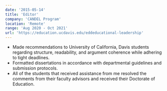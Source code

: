 ```yaml
---
date: '2015-05-14'
title: 'Editor'
company: 'CANDEL Program'
location: 'Remote'
range: 'Aug 2020 - Oct 2021'
url: 'https://education.ucdavis.edu/eddeducational-leadership'
---
```


- Made recommendations to University of California, Davis students regarding structure, readability, and argument coherence while adhering to tight deadlines.
- Formatted dissertations in accordance with departmental guidelines and submission protocols.
- All of the students that received assistance from me resolved the comments from their faculty advisors and received their Doctorate of Education.
